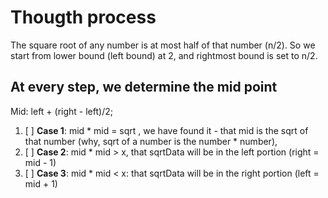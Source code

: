 # Thougth process
The square root of any number is at most half of that number (n/2). So we start from lower bound (left bound) at 2, and rightmost bound is set to n/2.

## At every step, we determine the mid point
Mid: left + (right - left)/2;  
1. [ ] **Case 1**: mid * mid = sqrt , we have found it - that mid is the sqrt of that number (why, sqrt of a number is the number * number),
2. [ ] **Case 2**: mid * mid > x, that sqrtData will be in the left portion (right = mid - 1) 
3. [ ] **Case 3**: mid * mid < x: that sqrtData will be in the right portion (left = mid + 1)  
